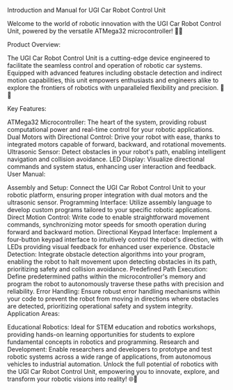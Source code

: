Introduction and Manual for UGI Car Robot Control Unit

Welcome to the world of robotic innovation with the UGI Car Robot Control Unit, powered by the versatile ATMega32 microcontroller! 🤖🚗

Product Overview:

The UGI Car Robot Control Unit is a cutting-edge device engineered to facilitate the seamless control and operation of robotic car systems. Equipped with advanced features including obstacle detection and indirect motion capabilities, this unit empowers enthusiasts and engineers alike to explore the frontiers of robotics with unparalleled flexibility and precision. 🌟💡

Key Features:

ATMega32 Microcontroller: The heart of the system, providing robust computational power and real-time control for your robotic applications.
Dual Motors with Directional Control: Drive your robot with ease, thanks to integrated motors capable of forward, backward, and rotational movements.
Ultrasonic Sensor: Detect obstacles in your robot's path, enabling intelligent navigation and collision avoidance.
LED Display: Visualize directional commands and system status, enhancing user interaction and feedback.
User Manual:

Assembly and Setup: Connect the UGI Car Robot Control Unit to your robotic platform, ensuring proper integration with dual motors and the ultrasonic sensor.
Programming Interface: Utilize assembly language to develop custom programs tailored to your specific robotic applications.
Direct Motion Control: Write code to enable straightforward movement commands, synchronizing motor speeds for smooth operation during forward and backward motion.
Directional Keypad Interface: Implement a four-button keypad interface to intuitively control the robot's direction, with LEDs providing visual feedback for enhanced user experience.
Obstacle Detection: Integrate obstacle detection algorithms into your program, enabling the robot to halt movement upon detecting obstacles in its path, prioritizing safety and collision avoidance.
Predefined Path Execution: Define predetermined paths within the microcontroller's memory and program the robot to autonomously traverse these paths with precision and reliability.
Error Handling: Ensure robust error handling mechanisms within your code to prevent the robot from moving in directions where obstacles are detected, prioritizing operational safety and system integrity.
Application Areas:

Educational Robotics: Ideal for STEM education and robotics workshops, providing hands-on learning opportunities for students to explore fundamental concepts in robotics and programming.
Research and Development: Enable researchers and developers to prototype and test robotic systems across a wide range of applications, from autonomous vehicles to industrial automation.
Unlock the full potential of robotics with the UGI Car Robot Control Unit, empowering you to innovate, explore, and transform your robotic visions into reality! 🌐🔧
